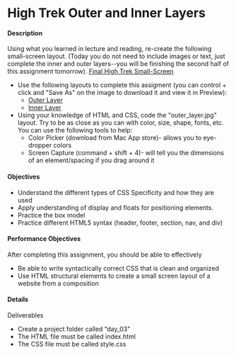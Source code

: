# High Trek Outer and Inner Layers

#### Description
Using what you learned in lecture and reading, re-create the following small-screen layout. (Today you do not need to include images or text, just complete the inner and outer layers--you will be finishing the second half of this assignment tomorrow). [Final High Trek Small-Screen](images/images_styling.jpg) 

- Use the following layouts to complete this assigment (you can control + click and "Save As" on the image to download it and view it in Preview):
    + [Outer Layer](images/high-trek/outer_layer.jpg)
    + [Inner Layer](images/high-trek/inner_layer.jpg)
- Using your knowledge of HTML and CSS, code the "outer_layer.jpg" layout.  Try to be as close as you can with color, size, shape, fonts, etc. You can use the following tools to help:
    + Color Picker (download from Mac App store)- allows you to eye-dropper colors
    + Screen Capture (command + shift + 4)- will tell you the dimensions of an element/spacing if you drag around it

#### Objectives
- Understand the different types of CSS Specificity and how they are used
- Apply understanding of display and floats for positioning elements.
- Practice the box model
- Practice different HTML5 syntax (header, footer, section, nav, and div)

#### Performance Objectives
After completing this assignment, you should be able to effectively 

- Be able to write syntactically correct CSS that is clean and organized
- Use HTML structural elements to create a small screen layout of a website from a composition

#### Details

Deliverables
- Create a project folder called “day_03”
- The HTML file must be called index.html
- The CSS file must be called style.css
 